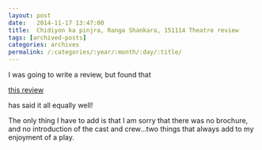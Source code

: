 ```yaml
---
layout: post
date:	2014-11-17 13:47:00
title:  Chidiyon ka pinjra, Ranga Shankara, 151114 Theatre review
tags: [archived-posts]
categories: archives
permalink: /:categories/:year/:month/:day/:title/
---
```

I was going to write a review, but found that 

<a href="http://thelitroom.com/2014/07/15/review-of-chidiyon-ka-pinjra-presented-by-the-new-voices-arts-project/"> this review </a>


has said it all equally well!

The only thing I have to add is that I am sorry that there was no brochure, and no introduction of the cast and crew...two things that always add to my enjoyment of a play.
